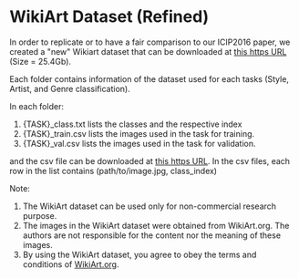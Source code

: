 # WikiArt Dataset (Refined)

In order to replicate or to have a fair comparison to our ICIP2016 paper, we created a "new" Wikiart dataset that can be downloaded at [this https URL](http://www.cs-chan.com/source/ICIP2017/wikiart.zip) (Size = 25.4Gb). 

Each folder contains information of the dataset used for each tasks (Style, Artist, and Genre classification).

In each folder:

1. {TASK}_class.txt lists the classes and the respective index
2. {TASK}_train.csv lists the images used in the task for training.
3. {TASK}_val.csv lists the images used in the task for validation.

and the csv file can be downloaded at [this https URL](http://www.cs-chan.com/source/ICIP2017/wikiart_csv.zip). In the csv files, each row in the list contains (path/to/image.jpg, class_index)

Note:
1. The WikiArt dataset can be used only for non-commercial research purpose.
2. The images in the WikiArt dataset were obtained from WikiArt.org. The authors are not responsible for the content nor the meaning of these images.
3. By using the WikiArt dataset, you agree to obey the terms and conditions of [WikiArt.org](https://www.wikiart.org/en/terms-of-use).
